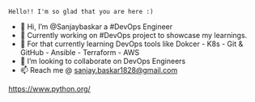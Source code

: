     Hello!! I'm so glad that you are here :)

- 👋 Hi, I’m @Sanjaybaskar a #DevOps Engineer
- 👀 Currently working on #DevOps project to showcase my learnings.
- 🌱 For that currently learning DevOps tools like Dokcer - K8s - Git & GitHub - Ansible - Terraform - AWS
- 💞️ I’m looking to collaborate on DevOps Engineers
- 📫 Reach me @ sanjay.baskar1828@gmail.com 

https://www.python.org/
